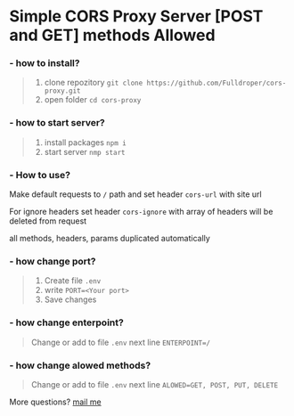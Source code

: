 # Simple CORS Proxy Server [POST and GET] methods Allowed

### - how to install?
> 1. clone repozitory
`git clone https://github.com/Fulldroper/cors-proxy.git`
> 2. open folder
`cd cors-proxy` 

### - how to start server?
> 1. install packages
`npm i`
> 2. start server
`nmp start`

### - How to use?

Make default requests to `/` path and set header `cors-url` with site url

For ignore headers set header `cors-ignore` with array of headers will be deleted from request

all methods, headers, params duplicated automatically

### - how change port?
> 1. Create file `.env`
> 2. write `PORT=<Your port>`
> 3. Save changes

### - how change enterpoint?
> Change or add to file `.env` next line `ENTERPOINT=/`

### - how change alowed methods?
> Change or add to file `.env` next line `ALOWED=GET, POST, PUT, DELETE`

More questions? [mail me](mailto://full_droper@pm.me)